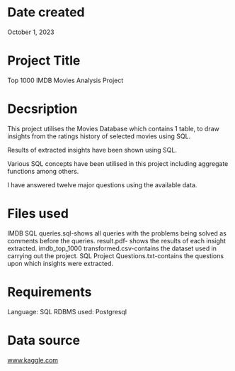 # Date created
October 1, 2023
# Project Title
Top 1000 IMDB Movies Analysis Project
# Decsription
This project utilises the Movies Database which contains 1 table, to draw insights from the ratings history of selected movies using SQL. 

Results of extracted insights have been shown using SQL.

Various SQL concepts have been utilised in this project including aggregate functions among others.

I have answered twelve major questions using the available data.

# Files used
IMDB SQL queries.sql-shows all queries with the problems being solved as comments before the queries.
result.pdf- shows the results of each insight extracted.
imdb_top_1000 transformed.csv-contains the dataset used in carrying out the project.
SQL Project Questions.txt-contains the questions upon which insights were extracted.

# Requirements
Language: SQL
RDBMS used: Postgresql

# Data source
www.kaggle.com
